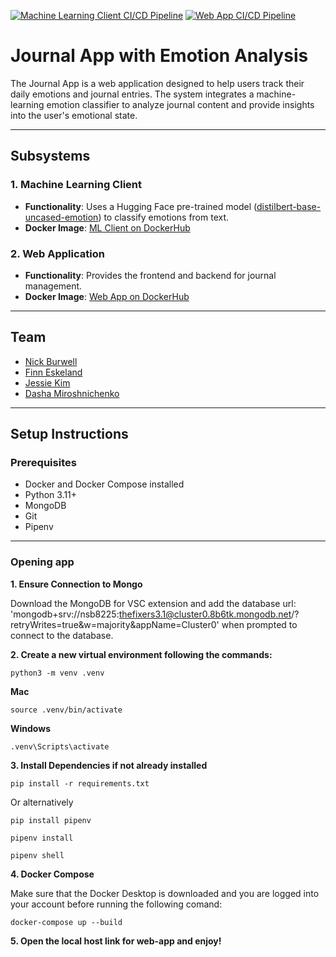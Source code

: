 [![Machine Learning Client CI/CD Pipeline](https://github.com/software-students-fall2024/5-final-fixers3-0/actions/workflows/machine-learning-client.yml/badge.svg)](https://github.com/software-students-fall2024/5-final-fixers3-0/actions/workflows/machine-learning-client.yml)
[![Web App CI/CD Pipeline](https://github.com/software-students-fall2024/5-final-fixers3-0/actions/workflows/web-app.yml/badge.svg)](https://github.com/software-students-fall2024/5-final-fixers3-0/actions/workflows/web-app.yml)

# Journal App with Emotion Analysis

The Journal App is a web application designed to help users track their daily emotions and journal entries. The system integrates a machine-learning emotion classifier to analyze journal content and provide insights into the user's emotional state. 

---

## **Subsystems**

### **1. Machine Learning Client**
- **Functionality**: Uses a Hugging Face pre-trained model ([distilbert-base-uncased-emotion](https://huggingface.co/bhadresh-savani/distilbert-base-uncased-emotion)) to classify emotions from text.
- **Docker Image**: [ML Client on DockerHub]([https://hub.docker.com/r/<username>/ml-client](https://hub.docker.com/repository/docker/dm5198/machine-learning-client/general))

### **2. Web Application**
- **Functionality**: Provides the frontend and backend for journal management.
- **Docker Image**: [Web App on DockerHub]([https://hub.docker.com/r/<username>/web-app](https://hub.docker.com/repository/docker/dm5198/web-app/general))

---

## **Team**
- [Nick Burwell](https://github.com/nickburwell)
- [Finn Eskeland](https://github.com/finn1003)
- [Jessie Kim](https://github.com/jessiekim0)
- [Dasha Miroshnichenko](https://github.com/dm5198)

---

## **Setup Instructions**

### **Prerequisites**
- Docker and Docker Compose installed
- Python 3.11+
- MongoDB
- Git
- Pipenv

---

### **Opening app**
**1. Ensure Connection to Mongo**

Download the MongoDB for VSC extension and add the database url: 'mongodb+srv://nsb8225:thefixers3.1@cluster0.8b6tk.mongodb.net/?retryWrites=true&w=majority&appName=Cluster0' when prompted to connect to the database.

**2. Create a new virtual environment following the commands:**

```
python3 -m venv .venv

```

**Mac** 
```
source .venv/bin/activate
```

**Windows**
```
.venv\Scripts\activate
```

**3. Install Dependencies if not already installed**

```
pip install -r requirements.txt

```

Or alternatively 

```
pip install pipenv

pipenv install

pipenv shell

```

**4. Docker Compose**

Make sure that the Docker Desktop is downloaded and you are logged into your account before running the following comand:

```
docker-compose up --build

```

**5. Open the local host link for web-app and enjoy!**
